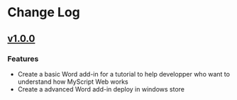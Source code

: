 # Change Log

## [v1.0.0](https://github.com/MyScript/webcomponents-myscript-web-integration-samples/tree/v1.0.0)

### Features
- Create a basic Word add-in for a tutorial to help developper who want to understand how MyScript Web works
- Create a advanced Word add-in deploy in windows store

